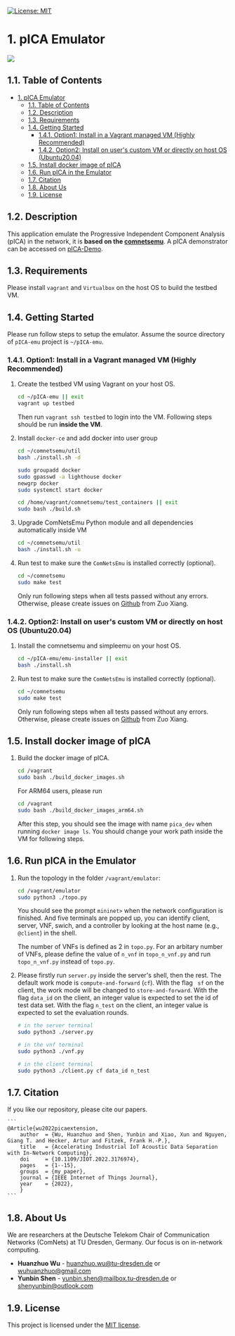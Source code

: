 [![License: MIT](https://img.shields.io/badge/License-MIT-yellow.svg)](https://opensource.org/licenses/MIT)

# 1. pICA Emulator
![](image/logo.png)

## 1.1. Table of Contents
- [1. pICA Emulator](#1-pica-emulator)
  - [1.1. Table of Contents](#11-table-of-contents)
  - [1.2. Description](#12-description)
  - [1.3. Requirements](#13-requirements)
  - [1.4. Getting Started](#14-getting-started)
    - [1.4.1. Option1: Install in a Vagrant managed VM (Highly Recommended)](#141-option1-install-in-a-vagrant-managed-vm-highly-recommended)
    - [1.4.2. Option2: Install on user's custom VM or directly on host OS (Ubuntu20.04)](#142-option2-install-on-users-custom-vm-or-directly-on-host-os-ubuntu2004)
  - [1.5. Install docker image of pICA](#15-install-docker-image-of-pica)
  - [1.6. Run pICA in the Emulator](#16-run-pica-in-the-emulator)
  - [1.7. Citation](#17-citation)
  - [1.8. About Us](#18-about-us)
  - [1.9. License](#19-license)


## 1.2. Description

This application emulate the Progressive Independent Component Analysis (pICA) in the network, it is **based on the [comnetsemu](https://git.comnets.net/public-repo/comnetsemu)**.
A pICA demonstrator can be accessed on [pICA-Demo](https://huanzhuo.github.io/pICA-demo/).

## 1.3. Requirements

Please install `vagrant` and `Virtualbox` on the host OS to build the testbed VM.

## 1.4. Getting Started

Please run follow steps to setup the emulator. Assume the source directory of `pICA-emu` project is `~/pICA-emu`.

### 1.4.1. Option1: Install in a Vagrant managed VM (Highly Recommended)

1. Create the testbed VM using Vagrant on your host OS.
    ```bash
    cd ~/pICA-emu || exit
    vagrant up testbed
    ```
    Then run `vagrant ssh testbed` to login into the VM. Following steps should be run **inside the VM**.

2. Install `docker-ce` and add docker into user group
    ```bash
    cd ~/comnetsemu/util
    bash ./install.sh -d

    sudo groupadd docker
    sudo gpasswd -a lighthouse docker
    newgrp docker
    sudo systemctl start docker
    
    cd /home/vagrant/comnetsemu/test_containers || exit
    sudo bash ./build.sh
    ```

<!-- 2. 
    ```bash
    sudo apt-get update
    sudo apt-get install  apt-transport-https  ca-certificates curl  software-properties-common
    curl -fsSL  https://download.docker.com/linux/ubuntu/gpg | sudo apt-key add
    sudo add-apt-repository "deb [arch=amd64]  https://download.docker.com/linux/ubuntu bionic stable" 
    sudo apt-get update
    sudo apt-get install docker-ce

    sudo groupadd docker
    sudo gpasswd -a vagrant docker
    newgrp docker

    cd /home/vagrant/comnetsemu/test_containers || exit
    sudo bash ./build.sh
    ``` -->

3. Upgrade ComNetsEmu Python module and all dependencies automatically inside VM
    ```bash
    cd ~/comnetsemu/util
    bash ./install.sh -u
    ```

4. Run test to make sure the `ComNetsEmu` is installed correctly (optional).
    ```bash
    cd ~/comnetsemu
    sudo make test
    ```
    Only run following steps when all tests passed without any errors. Otherwise, please create issues on [Github](https://github.com/stevelorenz/comnetsemu/issues) from Zuo Xiang.

### 1.4.2. Option2: Install on user's custom VM or directly on host OS (Ubuntu20.04)

1. Install the comnetsemu and simpleemu on your host OS.
    ```bash
    cd ~/pICA-emu/emu-installer || exit
    bash ./install.sh
    ```
2. Run test to make sure the `ComNetsEmu` is installed correctly (optional).
    ```bash
    cd ~/comnetsemu
    sudo make test
    ```
    Only run following steps when all tests passed without any errors. Otherwise, please create issues on [Github](https://github.com/stevelorenz/comnetsemu/issues) from Zuo Xiang.

## 1.5. Install docker image of pICA
1. Build the docker image of pICA.
    ```bash
    cd /vagrant
    sudo bash ./build_docker_images.sh
    ```
    For ARM64 users, please run
    ```bash
    cd /vagrant
    sudo bash ./build_docker_images_arm64.sh
    ```
    After this step, you should see the image with name ```pica_dev``` when running ```docker image ls```. You should change your work path inside the VM for following steps.

## 1.6. Run pICA in the Emulator
1. Run the topology in the folder ```/vagrant/emulator```:
    ```bash 
    cd /vagrant/emulator
    sudo python3 ./topo.py
    ```
    You should see the prompt `mininet>` when the network configuration is finished.
    And five terminals are popped up, you can identify client, server, VNF, swich, and a controller by looking at the host name (e.g., `@client`) in the shell.

    The number of VNFs is defined as 2 in ```topo.py```. For an arbitary number of VNFs, please define the value of ```n_vnf``` in ```topo_n_vnf.py``` and run ```topo_n_vnf.py``` instead of ```topo.py```.

3. Please firstly run `server.py` inside the server's shell, then the rest. The default work mode is ```compute-and-forward``` (```cf```). With the flag ``` sf``` on the client, the work mode will be changed to ```store-and-forward```. With the flag ```data_id``` on the client, an integer value is expected to set the id of test data set. With the flag ```n_test``` on the client, an integer value is expected to set the evaluation rounds.
    ```bash
    # in the server terminal
    sudo python3 ./server.py

    # in the vnf terminal
    sudo python3 ./vnf.py

    # in the client terminal
    sudo python3 ./client.py cf data_id n_test
    ```


## 1.7. Citation

If you like our repository, please cite our papers.

    ``` 
    @Article{wu2022picaextension,
        author  = {Wu, Huanzhuo and Shen, Yunbin and Xiao, Xun and Nguyen, Giang T. and Hecker, Artur and Fitzek, Frank H.-P.},
        title   = {Accelerating Industrial IoT Acoustic Data Separation with In-Network Computing},
        doi     = {10.1109/JIOT.2022.3176974},
        pages   = {1--15},
        groups  = {my_paper},
        journal = {IEEE Internet of Things Journal},
        year    = {2022},
        }
    ```
    
## 1.8. About Us

We are researchers at the Deutsche Telekom Chair of Communication Networks (ComNets) at TU Dresden, Germany. Our focus is on in-network computing.

* **Huanzhuo Wu** - huanzhuo.wu@tu-dresden.de or wuhuanzhuo@gmail.com
* **Yunbin Shen** - yunbin.shen@mailbox.tu-dresden.de or shenyunbin@outlook.com

## 1.9. License

This project is licensed under the [MIT license](./LICENSE).